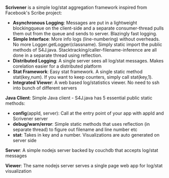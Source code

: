 **Scrivener** is a simple log/stat aggregation framework inspired from Facebook's Scribe project:

- **Asynchronous Logging**: Messages are put in a lightweight blockingqueue on the client-side and a separate consumer-thread pulls them out from the queue and sends to server. Blazingly fast logging.
- **Simple Interface**: More info logs (line-numbering) without overheads. No more Logger.getLogger(classname). Simply static import the public methods of S4J.java. Stacktracking/caller-filename-inference are all done in a separate thread using reflection.
- **Distributed Logging**: A single server sees all log/stat messages. Makes corelation easier for a distributed platform
- **Stat Framework**: Easy stat framework. A single static method stat(key,num). If you want to keep counters, simply call stat(key,1).
- **Integrated Viewer**: A web based log/statistics viewer. No need to ssh into bunch of different servers

**Java Client**:
Simple Java client - S4J.java has 5 essential public static methods:

- **config**(appId, server): Call at the entry point of your app with appId and Scrivener server
- **debug/warn/error**: Simple static methods that uses reflection (in separate thread) to figure out filename and line number etc
- **stat**: Takes in key and a number. Visualizations are auto generated on server side

**Server**:
A simple nodejs server backed by couchdb that accepts log/stat messages

**Viewer**:
The same nodejs server serves a single page web app for log/stat visualization

